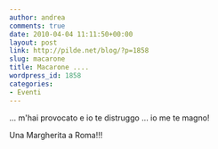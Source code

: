 ```yaml
---
author: andrea
comments: true
date: 2010-04-04 11:11:50+00:00
layout: post
link: http://pilde.net/blog/?p=1858
slug: macarone
title: Macarone ....
wordpress_id: 1858
categories:
- Eventi
---
```


... m'hai provocato e io te distruggo ... io me te magno!



Una Margherita a Roma!!!
